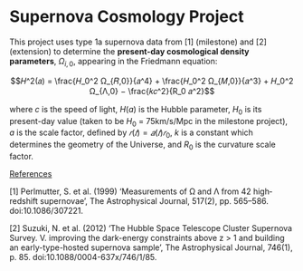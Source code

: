 # Supernova Cosmology Project
This project uses type 1a supernova data from [1] (milestone) and [2] (extension) to determine the <b>present-day cosmological density parameters</b>, $Ω_{i,0}$, appearing in the Friedmann equation:

$$𝐻^2(𝑎) = \frac{𝐻_0^2 Ω_{𝑅,0}}{𝑎^4} + \frac{𝐻_0^2 Ω_{𝑀,0}}{𝑎^3} + 𝐻_0^2 Ω_{Λ,0} − \frac{𝑘𝑐^2}{R_0 𝑎^2}$$

where $c$ is the speed of light, $H(a)$ is the Hubble parameter,  $H_0$ is its present-day value (taken to be $H_0$ = 75km/s/Mpc in the milestone project), $a$ is the scale factor, defined by $𝑟(𝑡)=𝑎(𝑡) 𝑟_0$, $k$ is a constant which determines the geometry of the Universe, and $R_0$ is the curvature scale factor.

<ins>References</ins>

[1] Perlmutter, S. et al. (1999) ‘Measurements of Ω and Λ from 42 high‐redshift supernovae’, The Astrophysical Journal, 517(2), pp. 565–586. doi:10.1086/307221.

[2] Suzuki, N. et al. (2012) ‘The Hubble Space Telescope Cluster Supernova Survey. V. improving the dark-energy constraints above z &gt; 1 and building an early-type-hosted supernova sample’, The Astrophysical Journal, 746(1), p. 85. doi:10.1088/0004-637x/746/1/85. 
